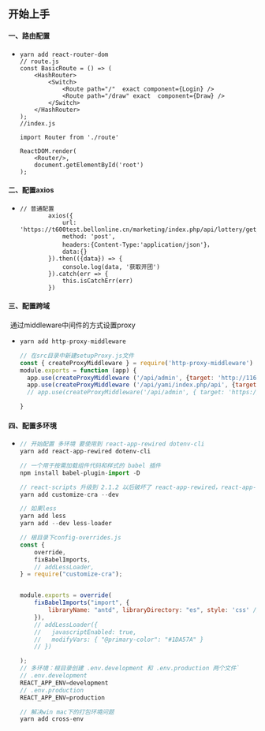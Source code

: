 ## 开始上手

#### 一、路由配置

- ```react
  yarn add react-router-dom
  // route.js
  const BasicRoute = () => (
      <HashRouter>
          <Switch>
              <Route path="/"  exact component={Login} />
              <Route path="/draw" exact  component={Draw} />
          </Switch>
      </HashRouter>
  );
  //index.js
  
  import Router from './route'
  
  ReactDOM.render(
      <Router/>,
      document.getElementById('root')
  );
  ```


#### 二、配置axios

- ```react
  // 普通配置
          axios({
              url: 'https://t600test.bellonline.cn/marketing/index.php/api/lottery/get_group_success_mobile',
              method: 'post',
              headers:{Content-Type:'application/json'}，
              data:{}
          }).then(({data}) => {
              console.log(data, '获取开团')
          }).catch(err => {
              this.isCatchErr(err)
          })
  ```


#### 三、配置跨域

​		通过middleware中间件的方式设置proxy

- ```js
  yarn add http-proxy-middleware
  
  // 在src目录中新建setupProxy.js文件
  const { createProxyMiddleware } = require('http-proxy-middleware')
  module.exports = function (app) {
    app.use(createProxyMiddleware ('/api/admin', {target: 'http://116.62.45.68:8002/',  changeOrigin: true, pathRewrite: {'/api/admin': '/admin'}})) // 开发环境
    app.use(createProxyMiddleware ('/api/yami/index.php/api', {target: 'https://t400apitest.bellonline.cn/',  changeOrigin: true, secure: true, pathRewrite: {'/api/yami/index.php/api': '/yami/index.php/api'}})) // 市场的开发环境
    // app.use(createProxyMiddleware('/api/admin', { target: 'https://t400apitest.bellonline.cn/', changeOrigin: true, secure: false })) // 测试环境
  
  }
  
  ```

#### 四、配置多环境

- ```js
  // 开始配置 多环境 要使用到 react-app-rewired dotenv-cli 
  yarn add react-app-rewired dotenv-cli
  
  // 一个用于按需加载组件代码和样式的 babel 插件
  npm install babel-plugin-import -D
  
  // react-scripts 升级到 2.1.2 以后破坏了 react-app-rewired，react-app-rewired的新版本删除所有方法injectBabelPlugin，这些方法被移动到一个名为’customize-cra’的新包中了
  yarn add customize-cra --dev
  
  // 如果less
  yarn add less
  yarn add --dev less-loader
  
  // 根目录下config-overrides.js
  const {
      override,
      fixBabelImports,
      // addLessLoader,
  } = require("customize-cra");
  
  
  module.exports = override(
      fixBabelImports("import", {
          libraryName: "antd", libraryDirectory: "es", style: 'css' // change importing css to less
      }),
      // addLessLoader({
      //   javascriptEnabled: true,
      //   modifyVars: { "@primary-color": "#1DA57A" }
      // })
  
  );
  // 多环境：根目录创建 .env.development 和 .env.production 两个文件`
  // .env.development
  REACT_APP_ENV=development
  // .env.production
  REACT_APP_ENV=production
  
  // 解决win mac下的打包环境问题
  yarn add cross-env
  ```

  